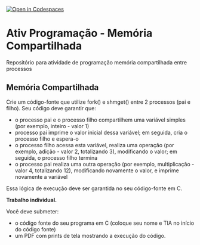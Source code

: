 [![Open in Codespaces](https://classroom.github.com/assets/launch-codespace-7f7980b617ed060a017424585567c406b6ee15c891e84e1186181d67ecf80aa0.svg)](https://classroom.github.com/open-in-codespaces?assignment_repo_id=11675347)
# Ativ Programação - Memória Compartilhada
Repositório para atividade de programação memória compartilhada entre processos

## Memória Compartilhada

Crie um código-fonte que utilize fork() e shmget() entre 2 processos (pai e filho). Seu código deve garantir que:

* o processo pai e o processo filho compartilhem uma variável simples (por exemplo, inteiro - valor 1)
* processo pai imprime o valor inicial dessa variável; em seguida, cria o processo filho e espera-o
* o processo filho acessa esta variável, realiza uma operação (por exemplo, adição - valor 2, totalizando 3), modificando o valor; em seguida, o processo filho termina
* o processo pai realiza uma outra operação (por exemplo, multiplicação - valor 4, totalizando 12), modificando novamente o valor, e imprime novamente a variável

Essa lógica de execução deve ser garantida no seu código-fonte em C.

**Trabalho individual.**

Você deve submeter:

- o código fonte do seu programa em C (coloque seu nome e TIA no início do código fonte)
- um PDF com prints de tela mostrando a execução do código.
